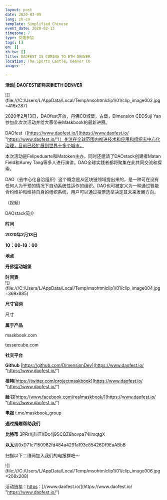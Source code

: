 ```yaml
---
layout: post
date: 2020-03-09
lang: zh-cn
template: Simplified Chinese
event_date: 2020-02-13
timezone: 7
type: 受邀参加
tags: []
en: []
zh-tw: []
title: DAOFEST IS COMING TO ETH DENVER
location: The Sports Castle, Denver CO
image: ''

---
```

**活动| DAOFEST即将来到ETH DENVER**

![](file:///C:/Users/L/AppData/Local/Temp/msohtmlclip1/01/clip_image002.jpg =416x287)

2020年2月13日，DAOfest开放，丹佛CO城堡，古堡，Dimension CEOSuji Yan参加此次次活动并给大家带来Maskbook的最新进展。

DAOfest（[https://www.daofest.io/](https://www.daofest.io/ "https://www.daofest.io/")）关注在全球范围内推进技术和应用和组织去中心化治理，目前已经扩展到世界十多个城市。

本次活动是Felipeduarte和Matoken主办，同时还邀请了DAOstack创建者Matan Field和Aurey Tang等多人进行演讲。DAO全球实践者都将聚集在此共同交流和探索。

DAO（去中心化自治组织）这个概念是从区块链领域提出来的，是一种可在没有任何人为干预的情况下自动系统性运作的组织。DAO也可被定义为一种通过智能合约维护和维持自身的组织系统，用户可以通过投票选举决定其未来发展方向。

（视频）

DAOstack简介

**时间**

**2020年2月13日**

**10：00-18：00**

**地点**

**丹佛运动城堡**

**时间表**  
 ![](file:///C:/Users/L/AppData/Local/Temp/msohtmlclip1/01/clip_image004.jpg =369x885)

**尺寸官网**

尺寸

**属于产品**

maskbook.com

tessercube.com

**社交平台**

**Github** [https://github.com/DimensionDev](https://www.daofest.io/ "https://www.daofest.io/")

**推特**[https://twitter.com/projectmaskbook](https://www.daofest.io/ "https://www.daofest.io/")

**脸书**[https://www.facebook.com/realmaskbook/](https://www.daofest.io/ "https://www.daofest.io/")

**电报** t.me/maskbook_group

**通过捐赠帮助我们**

**比特币** 3PRrXj1HTXDc4j9SCQZ6hovpa74iimqtgX

**以太**坊0xD71c7150962fd484a4291a193c85426Df9EaABbB

扫描以下二维码加入我们的电报群吧〜

![](file:///C:/Users/L/AppData/Local/Temp/msohtmlclip1/01/clip_image006.jpg =208x208)

活动链接：[https](https://www.daofest.io/ "https://www.daofest.io/")：[//www.daofest.io/](https://www.daofest.io/ "https://www.daofest.io/")